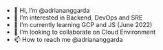 - 👋 Hi, I’m @adriananggarda
- 👀 I’m interested in Backend, DevOps and SRE
- 🌱 I’m currently learning GCP and JS (June 2022)
- 💞️ I’m looking to collaborate on Cloud Environment
- 📫 How to reach me @adriananggarda

<!---
adriananggarda/adriananggarda is a ✨ special ✨ repository because its `README.md` (this file) appears on your GitHub profile.
You can click the Preview link to take a look at your changes.
--->
